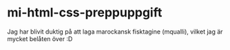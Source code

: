 # mi-html-css-preppuppgift
Jag har blivit duktig på att laga marockansk fisktagine (mqualli), vilket jag är mycket belåten över :D
